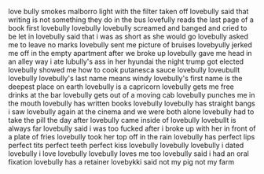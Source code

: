 love bully smokes malborro light with the filter taken off
lovebully said that writing is not something they do in the bus
lovefully reads the last page of a book first
lovebully lovebully
lovebully screamed and banged and cried to be let in
lovebully said that i was as short as she would go
lovebully asked me to leave no marks
lovebully sent me picture of bruises
lovebyully jerked me off in the empty apartment after we broke up
lovebully gave me head in an alley way
i ate lubully's ass in her hyundai the night trump got elected
lovebully showed me how to cook putanesca sauce
lovebully loveubullt lovebully
lovebully's last name means windy
lovebully's first name is the deepest place on earth
lovebully is a capricorn
lovebully gets me free drinks at the bar
lovebully gets out of a moving cab
lovebully punches me in the mouth
lovebully has written books
lovebully lovebully has straight bangs
i saw lovebully again at the cinema and we were both alone
lovebully had to take the pill the day after
lovebully came inside of lovebully
lovebullt is always far
lovebully said i was too fucked
after i broke up with her
in front of a plate of fries
lovebully took her top off in the rain
lovebully has perfect lips
perfect tits
perfect teeth
perfect kiss
lovebully lovebully lovebully
i dated lovebully i love lovebully
lovebully loves me too
lovebully said i had an oral fixation
lovebully has a retainer
lovebykki said not my pig not my farm
